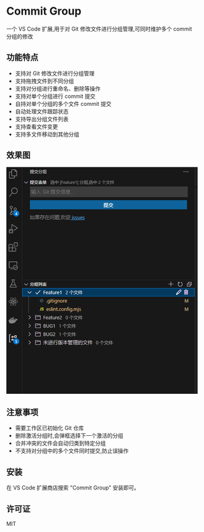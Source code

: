 # Commit Group

一个 VS Code 扩展,用于对 Git 修改文件进行分组管理,可同时维护多个 commit  分组的修改

## 功能特点

- 支持对 Git 修改文件进行分组管理
- 支持拖拽文件到不同分组
- 支持对分组进行重命名、删除等操作
- 支持对单个分组进行 commit 提交
- 自持对单个分组的多个文件 commit 提交
- 自动处理文件跟踪状态
- 支持导出分组文件列表
- 支持查看文件变更
- 支持多文件移动到其他分组

## 效果图

![image](/docs/imgs/file_show1.png)

   
## 注意事项

- 需要工作区已初始化 Git 仓库
- 删除激活分组时,会弹框选择下一个激活的分组
- 合并冲突的文件会自动归类到特定分组
- 不支持对分组中的多个文件同时提交,防止误操作

## 安装

在 VS Code 扩展商店搜索 "Commit Group" 安装即可。

## 许可证

MIT
